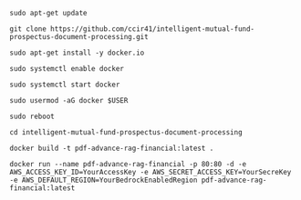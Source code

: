 `sudo apt-get update`

`git clone https://github.com/ccir41/intelligent-mutual-fund-prospectus-document-processing.git`

`sudo apt-get install -y docker.io`

`sudo systemctl enable docker`

`sudo systemctl start docker`

`sudo usermod -aG docker $USER`

`sudo reboot`

`cd intelligent-mutual-fund-prospectus-document-processing`

`docker build -t pdf-advance-rag-financial:latest .`

`docker run --name pdf-advance-rag-financial -p 80:80 -d -e AWS_ACCESS_KEY_ID=YourAccessKey -e AWS_SECRET_ACCESS_KEY=YourSecreKey -e AWS_DEFAULT_REGION=YourBedrockEnabledRegion pdf-advance-rag-financial:latest`